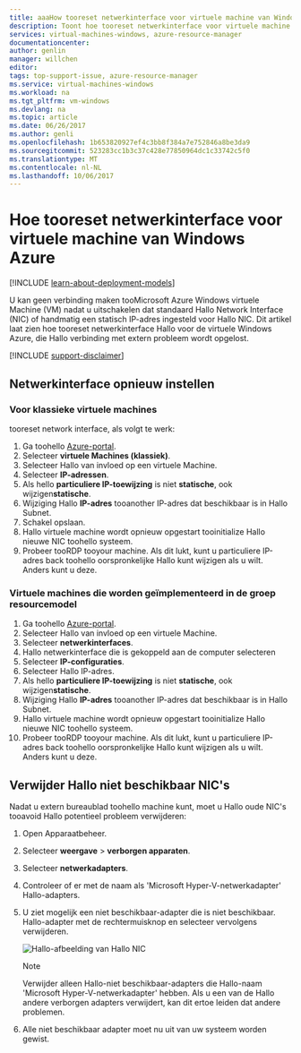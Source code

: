 ```yaml
---
title: aaaHow tooreset netwerkinterface voor virtuele machine van Windows Azure | Microsoft Docs
description: Toont hoe tooreset netwerkinterface voor virtuele machine van Windows Azure
services: virtual-machines-windows, azure-resource-manager
documentationcenter: 
author: genlin
manager: willchen
editor: 
tags: top-support-issue, azure-resource-manager
ms.service: virtual-machines-windows
ms.workload: na
ms.tgt_pltfrm: vm-windows
ms.devlang: na
ms.topic: article
ms.date: 06/26/2017
ms.author: genli
ms.openlocfilehash: 1b653820927ef4c3bb8f384a7e752846a8be3da9
ms.sourcegitcommit: 523283cc1b3c37c428e77850964dc1c33742c5f0
ms.translationtype: MT
ms.contentlocale: nl-NL
ms.lasthandoff: 10/06/2017
---
```

# <a name="how-tooreset-network-interface-for-azure-windows-vm"></a>Hoe tooreset netwerkinterface voor virtuele machine van Windows Azure 

[!INCLUDE [learn-about-deployment-models](../../../includes/learn-about-deployment-models-both-include.md)]

U kan geen verbinding maken tooMicrosoft Azure Windows virtuele Machine (VM) nadat u uitschakelen dat standaard Hallo Network Interface (NIC) of handmatig een statisch IP-adres ingesteld voor Hallo NIC. Dit artikel laat zien hoe tooreset netwerkinterface Hallo voor de virtuele Windows Azure, die Hallo verbinding met extern probleem wordt opgelost.

[!INCLUDE [support-disclaimer](../../../includes/support-disclaimer.md)]
## <a name="reset-network-interface"></a>Netwerkinterface opnieuw instellen

### <a name="for-classic-vms"></a>Voor klassieke virtuele machines

tooreset network interface, als volgt te werk:

1.  Ga toohello [Azure-portal]( https://ms.portal.azure.com).
2.  Selecteer **virtuele Machines (klassiek)**.
3.  Selecteer Hallo van invloed op een virtuele Machine.
4.  Selecteer **IP-adressen**.
5.  Als hello **particuliere IP-toewijzing** is niet **statische**, ook wijzigen**statische**.
6.  Wijziging Hallo **IP-adres** tooanother IP-adres dat beschikbaar is in Hallo Subnet.
7.  Schakel opslaan.
8.  Hallo virtuele machine wordt opnieuw opgestart tooinitialize Hallo nieuwe NIC toohello systeem.
9.  Probeer tooRDP tooyour machine. Als dit lukt, kunt u particuliere IP-adres back toohello oorspronkelijke Hallo kunt wijzigen als u wilt. Anders kunt u deze. 

### <a name="for-vms-deployed-in-resource-group-model"></a>Virtuele machines die worden geïmplementeerd in de groep resourcemodel

1.  Ga toohello [Azure-portal]( https://ms.portal.azure.com).
2.  Selecteer Hallo van invloed op een virtuele Machine.
3.  Selecteer **netwerkinterfaces**.
4.  Hallo netwerkinterface die is gekoppeld aan de computer selecteren
5.  Selecteer **IP-configuraties**.
6.  Selecteer Hallo IP-adres. 
7.  Als hello **particuliere IP-toewijzing** is niet **statische**, ook wijzigen**statische**.
8.  Wijziging Hallo **IP-adres** tooanother IP-adres dat beschikbaar is in Hallo Subnet.
9. Hallo virtuele machine wordt opnieuw opgestart tooinitialize Hallo nieuwe NIC toohello systeem.
10. Probeer tooRDP tooyour machine. Als dit lukt, kunt u particuliere IP-adres back toohello oorspronkelijke Hallo kunt wijzigen als u wilt. Anders kunt u deze. 

## <a name="delete-hello-unavailable-nics"></a>Verwijder Hallo niet beschikbaar NIC's
Nadat u extern bureaublad toohello machine kunt, moet u Hallo oude NIC's tooavoid Hallo potentieel probleem verwijderen:

1.  Open Apparaatbeheer.
2.  Selecteer **weergave** > **verborgen apparaten**.
3.  Selecteer **netwerkadapters**. 
4.  Controleer of er met de naam als 'Microsoft Hyper-V-netwerkadapter' Hallo-adapters.
5.  U ziet mogelijk een niet beschikbaar-adapter die is niet beschikbaar. Hallo-adapter met de rechtermuisknop en selecteer vervolgens verwijderen.

    ![Hallo-afbeelding van Hallo NIC](media/reset-network-interface/nicpage.png)

    > [!NOTE]
    > Verwijder alleen Hallo-niet beschikbaar-adapters die Hallo-naam 'Microsoft Hyper-V-netwerkadapter' hebben. Als u een van de Hallo andere verborgen adapters verwijdert, kan dit ertoe leiden dat andere problemen.
    >
    >

6.  Alle niet beschikbaar adapter moet nu uit van uw systeem worden gewist.